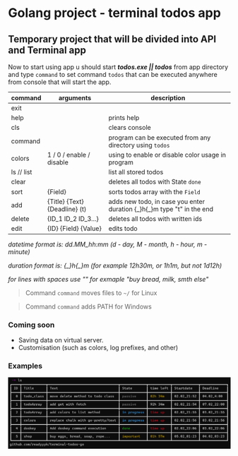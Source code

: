 # Golang project - terminal todos app

## Temporary project that will be divided into API and Terminal app

Now to start using app u should start ***todos.exe || todos*** from app directory and type `command` to set command `todos` that can be executed anywhere from console that will start the app.

| command    | arguments                     | description                                                              |
|------------|-------------------------------|--------------------------------------------------------------------------|
| exit       |                               |                                                                          |
| help       |                               | prints help                                                              |
| cls        |                               | clears console                                                           |
| command    |                               | program can be executed from any directory using `todos`                 |
| colors     | 1 / 0 / enable / disable      | using to enable or disable color usage in program                        |
| ls // list |                               | list all stored todos                                                    |
| clear      |                               | deletes all todos with State `done`                                      |
| sort       | {Field}                       | sorts todos array with the `Field`                                       |
| add        | {Title} {Text} {Deadline} (t) | adds new todo, in case you enter duration {\_}h{\_}m type "t" in the end |
| delete     | {ID\_1 ID\_2 ID\_3...}        | deletes all todos with written ids                                       |
| edit       | {ID} {Field} {Value}          | edits todo                                                               |

_datetime format is: dd.MM_hh:mm (d - day, M - month, h - hour, m - minute)_

_duration format is: {\_}h{\_}m (for example 12h30m, or 1h1m, but not 1d12h)_

_for lines with spaces use "" for exmaple "buy bread, milk, smth else"_

> Command `command` moves files to `~/` for Linux

> Command `command` adds PATH for Windows

[//]: # (> Calling command `command` on windows causes program sleeping, you should stop program with `Ctrl + C`, but `todos` is set.)

[//]: # (> Crashing with command `command` solved)
### Coming soon
- Saving data on virtual server.
- Customisation (such as colors, log prefixes, and other)

### Examples
![example](./assets/todo-ex.png)
